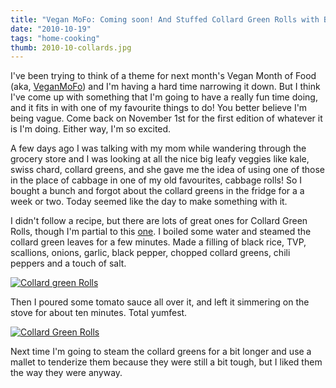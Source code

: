 ```yaml
---
title: "Vegan MoFo: Coming soon! And Stuffed Collard Green Rolls with Black Rice mmmm."
date: "2010-10-19"
tags: "home-cooking"
thumb: 2010-10-collards.jpg
---
```


I've been trying to think of a theme for next month's Vegan Month of Food (aka, [VeganMoFo](http://veganmofo.wordpress.com/)) and I'm having a hard time narrowing it down. But I think I've come up with something that I'm going to have a really fun time doing, and it fits in with one of my favourite things to do! You better believe I'm being vague. Come back on November 1st for the first edition of whatever it is I'm doing. Either way, I'm so excited.  


A few days ago I was talking with my mom while wandering through the grocery store and I was looking at all the nice big leafy veggies like kale, swiss chard, collard greens, and she gave me the idea of using one of those in the place of cabbage in one of my old favourites, cabbage rolls! So I bought a bunch and forgot about the collard greens in the fridge for a a week or two. Today seemed like the day to make something with it.  


I didn't follow a recipe, but there are lots of great ones for Collard Green Rolls, though I'm partial to this [one](http://www.choose-healthy-food.com/collard-green-rolls.html). I boiled some water and steamed the collard green leaves for a few minutes. Made a filling of black rice, TVP, scallions, onions, garlic, black pepper, chopped collard greens, chili peppers and a touch of salt.  


[![Collard green Rolls](images/5095723662_5b54c6402a.jpg)](http://www.flickr.com/photos/prairiev/5095723662/ "collard greens rolls by MeShellG, on Flickr")



Then I poured some tomato sauce all over it, and left it simmering on the stove for about ten minutes. Total yumfest.  


[![Collard Green Rolls](images/5095725002_77355f3ab9.jpg)](http://www.flickr.com/photos/prairiev/5095725002/ "Collard Green Rolls by MeShellG, on Flickr")



Next time I'm going to steam the collard greens for a bit longer and use a mallet to tenderize them because they were still a bit tough, but I liked them the way they were anyway.
